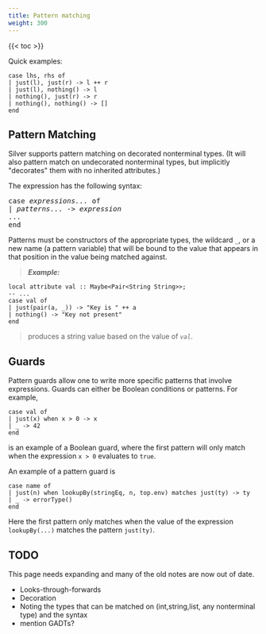 ```yaml
---
title: Pattern matching
weight: 300
---
```


{{< toc >}}

Quick examples:

```
case lhs, rhs of
| just(l), just(r) -> l ++ r
| just(l), nothing() -> l
| nothing(), just(r) -> r
| nothing(), nothing() -> []
end
```

## Pattern Matching

Silver supports pattern matching on decorated nonterminal types.
(It will also pattern match on undecorated nonterminal types, but implicitly "decorates" them with no inherited attributes.)

The expression has the following syntax:

<pre>
case <i>expressions...</i> of
| <i>patterns...</i> -> <i>expression</i>
...
end
</pre>

Patterns must be constructors of the appropriate types, the wildcard `_`, or a new name (a pattern variable) that will be bound to the value that appears in that position in the value being matched against.

> _**Example:**_
```
local attribute val :: Maybe<Pair<String String>>;
-- ...
case val of
| just(pair(a, _)) -> "Key is " ++ a
| nothing() -> "Key not present"
end
```
> produces a string value based on the value of _`val`_.

## Guards

Pattern guards allow one to write more specific patterns that involve expressions.  Guards can either be Boolean conditions or patterns.  For example,

```
case val of
| just(x) when x > 0 -> x
| _ -> 42
end
```
is an example of a Boolean guard, where the first pattern will only match when the expression `x > 0` evaluates to `true`.

An example of a pattern guard is
```
case name of
| just(n) when lookupBy(stringEq, n, top.env) matches just(ty) -> ty
| _ -> errorType()
end
```
Here the first pattern only matches when the value of the expression `lookupBy(...)` matches the pattern `just(ty)`.

## TODO

This page needs expanding and many of the old notes are now out of date.

  * Looks-through-forwards
  * Decoration
  * Noting the types that can be matched on (int,string,list, any nonterminal type) and the syntax
  * mention GADTs?

